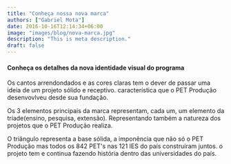 ```yaml
---
title: "Conheça nossa nova marca"
authors: ["Gabriel Mota"]
date: 2016-10-16T12:14:34+06:00
image: "images/blog/nova-marca.jpg"
description: "This is meta description."
draft: false
---
```

#### Conheça os detalhes da nova identidade visual do programa
Os cantos arrendondados e as cores claras tem o dever de passar uma ideia de um projeto sólido e receptivo. característica que o PET Produção desenvovlveu desde sua fundação.

Os 3 elementos principais da marca representam, cada um, um elemento da tríade(ensino, pesquisa, extensão). Representando também a natureza dos projetos que o PET Produção realiza.

O triângulo representa a base sólida, a imponência que não só o PET Produção mas todos os 842 PET's nas 121 IES do país construíram juntos. o projeto tem e continua fazendo história dentro das universidades do país.